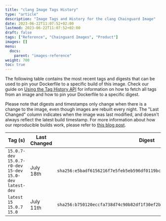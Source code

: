 ```yaml
---
title: "clang Image Tags History"
type: "article"
description: "Image Tags and History for the clang Chainguard Image"
date: 2023-06-22T11:07:52+02:00
lastmod: 2023-06-22T11:07:52+02:00
draft: false
tags: ["Reference", "Chainguard Images", "Product"]
images: []
menu:
  docs:
    parent: "images-reference"
weight: 700
toc: true
---
```


The following table contains the most recent tags and digests that can be used to pin your Dockerfile to a specific build of this image. Check our guide on [Using the Tag History API](/chainguard/chainguard-images/using-the-tag-history-api/) for information on how to fetch all tags from an image and how to pin your Dockerfile to a specific digest.

Please note that digests and timestamps only change when there is a change to the image, even though images are rebuilt every night. The "Last Changed" column indicates when the image was last modified, and doesn't always reflect the latest build timestamp. For more information about how our reproducible builds work, please refer to [this blog post](https://www.chainguard.dev/unchained/reproducing-chainguards-reproducible-image-builds).

| Tag (s)                                                        | Last Changed | Digest                                                                    |
|----------------------------------------------------------------|--------------|---------------------------------------------------------------------------|
|  `15.0.7-dev` `15.0.7-r0-dev` `15-dev` `15.0-dev` `latest-dev` | July 18th    | `sha256:e5badf6156216f7e5feb5eb596df0119bc3991cd9dc54db9f04eb3d8e7dc7293` |
|  `latest` `15` `15.0.7` `15.0`                                 | July 11th    | `sha256:b750120eccfa738d74c90b82df1f30ef2baded2af0bee3525c62c4340e4e152d` |
